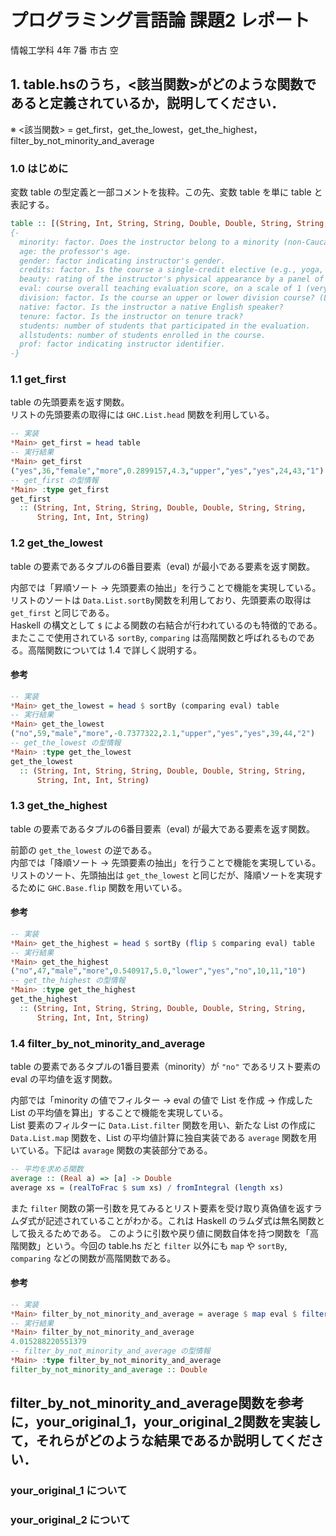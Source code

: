 # プログラミング言語論 課題2 レポート
情報工学科 4年 7番 市古 空



## 1. table.hsのうち，<該当関数>がどのような関数であると定義されているか，説明してください．

※ <該当関数> = get_first，get_the_lowest，get_the_highest，filter_by_not_minority_and_average

### 1.0 はじめに

変数 table の型定義と一部コメントを抜粋。この先、変数 table を単に table と表記する。
```haskell
table :: [(String, Int, String, String, Double, Double, String, String, String, Int, Int, String)]
{-
  minority: factor. Does the instructor belong to a minority (non-Caucasian)?
  age: the professor's age.
  gender: factor indicating instructor's gender.
  credits: factor. Is the course a single-credit elective (e.g., yoga, aerobics, dance)?
  beauty: rating of the instructor's physical appearance by a panel of six students, averaged across the six panelists, shifted to have a mean of zero.
  eval: course overall teaching evaluation score, on a scale of 1 (very unsatisfactory) to 5 (excellent).
  division: factor. Is the course an upper or lower division course? (Lower division courses are mainly large freshman and sophomore courses)?
  native: factor. Is the instructor a native English speaker?
  tenure: factor. Is the instructor on tenure track?
  students: number of students that participated in the evaluation.
  allstudents: number of students enrolled in the course.
  prof: factor indicating instructor identifier.
-}

```


### 1.1 get_first
table の先頭要素を返す関数。  
リストの先頭要素の取得には `GHC.List.head` 関数を利用している。

```haskell
-- 実装
*Main> get_first = head table
-- 実行結果
*Main> get_first
("yes",36,"female","more",0.2899157,4.3,"upper","yes","yes",24,43,"1")
-- get_first の型情報
*Main> :type get_first
get_first
  :: (String, Int, String, String, Double, Double, String, String,
      String, Int, Int, String)
```


### 1.2 get_the_lowest
table の要素であるタプルの6番目要素（eval) が最小である要素を返す関数。  

内部では「昇順ソート → 先頭要素の抽出」を行うことで機能を実現している。
リストのソートは `Data.List.sortBy`関数を利用しており、先頭要素の取得は `get_first` と同じである。  
Haskell の構文として `$` による関数の右結合が行われているのも特徴的である。またここで使用されている `sortBy`, `comparing` は高階関数と呼ばれるものである。高階関数については 1.4 で詳しく説明する。

#### 参考
```haskell
-- 実装
*Main> get_the_lowest = head $ sortBy (comparing eval) table
-- 実行結果
*Main> get_the_lowest
("no",59,"male","more",-0.7377322,2.1,"upper","yes","yes",39,44,"2")
-- get_the_lowest の型情報
*Main> :type get_the_lowest
get_the_lowest
  :: (String, Int, String, String, Double, Double, String, String,
      String, Int, Int, String)
```


### 1.3 get_the_highest
table の要素であるタプルの6番目要素（eval) が最大である要素を返す関数。

前節の `get_the_lowest` の逆である。  
内部では「降順ソート → 先頭要素の抽出」を行うことで機能を実現している。
リストのソート、先頭抽出は `get_the_lowest` と同じだが、降順ソートを実現するために `GHC.Base.flip` 関数を用いている。

#### 参考
```haskell
-- 実装
*Main> get_the_highest = head $ sortBy (flip $ comparing eval) table
-- 実行結果
*Main> get_the_highest
("no",47,"male","more",0.540917,5.0,"lower","yes","no",10,11,"10")
-- get_the_highest の型情報
*Main> :type get_the_highest
get_the_highest
  :: (String, Int, String, String, Double, Double, String, String,
      String, Int, Int, String)
```


### 1.4 filter_by_not_minority_and_average
table の要素であるタプルの1番目要素（minority）が `"no"` であるリスト要素の eval の平均値を返す関数。

内部では「minority の値でフィルター → eval の値で List を作成 → 作成した List の平均値を算出」することで機能を実現している。  
List 要素のフィルターに `Data.List.filter` 関数を用い、新たな List の作成に `Data.List.map` 関数を、List の平均値計算に独自実装である `average` 関数を用いている。下記は `avarage` 関数の実装部分である。

```haskell
-- 平均を求める関数
average :: (Real a) => [a] -> Double
average xs = (realToFrac $ sum xs) / fromIntegral (length xs)
```

また `filter` 関数の第一引数を見てみるとリスト要素を受け取り真偽値を返すラムダ式が記述されていることがわかる。これは Haskell のラムダ式は無名関数として扱えるためである。
このように引数や戻り値に関数自体を持つ関数を「高階関数」という。今回の table.hs だと `filter` 以外にも `map` や `sortBy`, `comparing` などの関数が高階関数である。

#### 参考
```haskell
-- 実装
*Main> filter_by_not_minority_and_average = average $ map eval $ filter (\x -> minority x == "no") table
-- 実行結果
*Main> filter_by_not_minority_and_average
4.015288220551379
-- filter_by_not_minority_and_average の型情報
*Main> :type filter_by_not_minority_and_average
filter_by_not_minority_and_average :: Double
```



## filter_by_not_minority_and_average関数を参考に，your_original_1，your_original_2関数を実装して，それらがどのような結果であるか説明してください．


### your_original_1 について

### your_original_2 について
